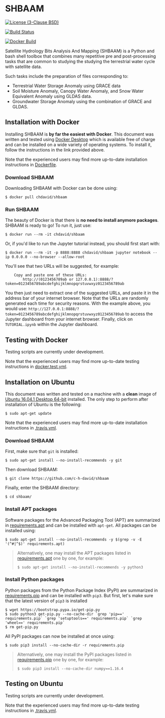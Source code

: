 # SHBAAM
[![License (3-Clause BSD)](https://img.shields.io/badge/license-BSD%203--Clause-yellow.svg)](https://github.com/c-h-david/shbaam/blob/master/LICENSE)

[![Build Status](https://travis-ci.org/c-h-david/shbaam.svg?branch=master)](https://travis-ci.org/c-h-david/shbaam)

[![Docker Build](https://img.shields.io/docker/cloud/build/chdavid/shbaam.svg)](https://hub.docker.com/r/chdavid/shbaam/tags)

Satellite Hydrology Bits Analysis And Mapping (SHBAAM) is a Python and bash
shell toolbox that combines many repetitive pre and post-processing tasks that
are common to studying the studying the terrestrial water cycle with satellite
data.

Such tasks include the preparation of files corresponding to:

- Terrestrial Water Storage Anomaly using GRACE data
- Soil Moisture Anomaly, Canopy Water Anomaly, and Snow Water Equivalent
Anomaly using GLDAS data.
- Groundwater Storage Anomaly using the combination of GRACE and GLDAS.

## Installation with Docker
Installing SHBAAM is **by far the easiest with Docker**. This document was
written and tested using
[Docker Desktop](https://www.docker.com/products/docker-desktop)
which is available free of charge and can be installed on a wide variety of
operating systems. To install it, follow the instructions in the link provided
above.

Note that the experienced users may find more up-to-date installation
instructions in
[Dockerfile](https://github.com/c-h-david/shbaam/blob/master/Dockerfile).

### Download SHBAAM
Downloading SHBAAM with Docker can be done using:

```
$ docker pull chdavid/shbaam
```

### Run SHBAAM
The beauty of Docker is that there is **no need to install anymore packages**.
SHBAAM is ready to go! To run it, just use:

```
$ docker run --rm -it chdavid/shbaam
```

Or, if you'd like to run the Jupyter tutorial instead, you should first start
with:

```
$ docker run --rm -it -p 8888:8888 chdavid/shbaam jupyter notebook --ip 0.0.0.0 --no-browser --allow-root
```

You'll see that two URLs will be suggested, for example:

```
    Copy and paste one of these URLs:
        http://(0123456789ab or 127.0.0.1):8888/?token=0123456789abcdefghijklmnopqrstuvwxyz0123456789ab
```

You then just need to extract one of the suggested URLs, and paste it in the
address bar of your internet browser. Note that the URLs are randomly generated
each time for security reasons. With the example above, you would use:
`http://127.0.0.1:8888/?token=0123456789abcdefghijklmnopqrstuvwxyz0123456789ab`
to access the Jupyter dashboard from your internet browser. Finally, click on
`TUTORIAL.ipynb` within the Jupyter dashboard.

## Testing with Docker
Testing scripts are currently under development.

Note that the experienced users may find more up-to-date testing instructions
in
[docker.test.yml](https://github.com/c-h-david/shbaam/blob/master/docker.test.yml).

## Installation on Ubuntu
This document was written and tested on a machine with a **clean** image of
[Ubuntu 16.04.1 Desktop 64-bit](http://old-releases.ubuntu.com/releases/16.04.1/ubuntu-16.04.1-desktop-amd64.iso)
installed. The only step to perform after installation of Ubuntu is the
following:

```
$ sudo apt-get update
```

Note that the experienced users may find more up-to-date installation
instructions in
[.travis.yml](https://github.com/c-h-david/shbaam/blob/master/.travis.yml).

### Download SHBAAM
First, make sure that `git` is installed:

```
$ sudo apt-get install --no-install-recommends -y git
```

Then download SHBAAM:

```
$ git clone https://github.com/c-h-david/shbaam
```

Finally, enter the SHBAAM directory:

```
$ cd shbaam/
```

### Install APT packages
Software packages for the Advanced Packaging Tool (APT) are summarized in
[requirements.apt](https://github.com/c-h-david/shbaam/blob/master/requirements.apt)
and can be installed with `apt-get`. All packages can be installed using:

```
$ sudo apt-get install --no-install-recommends -y $(grep -v -E '(^#|^$)' requirements.apt)
```

> Alternatively, one may install the APT packages listed in
> [requirements.apt](https://github.com/c-h-david/shbaam/blob/master/requirements.apt)
> one by one, for example:
>
> ```
> $ sudo apt-get install --no-install-recommends -y python3
>```

### Install Python packages
Python packages from the Python Package Index (PyPI) are summarized in
[requirements.pip](https://github.com/c-h-david/shbaam/blob/master/requirements.pip)
and can be installed with `pip3`. But first, let's make sure that the latest
version of `pip3` is installed

```
$ wget https://bootstrap.pypa.io/get-pip.py
$ sudo python3 get-pip.py --no-cache-dir `grep 'pip==' requirements.pip` `grep 'setuptools==' requirements.pip` `grep 'wheel==' requirements.pip`
$ rm get-pip.py
```

All PyPI packages can now be installed at once using:

```
$ sudo pip3 install --no-cache-dir -r requirements.pip
```

> Alternatively, one may install the PyPI packages listed in
> [requirements.pip](https://github.com/c-h-david/shbaam/blob/master/requirements.pip)
> one by one, for example:
>
> ```
> $ sudo pip3 install --no-cache-dir numpy==1.16.4
> ```

## Testing on Ubuntu
Testing scripts are currently under development.

Note that the experienced users may find more up-to-date testing instructions in
[.travis.yml](https://github.com/c-h-david/shbaam/blob/master/.travis.yml).
